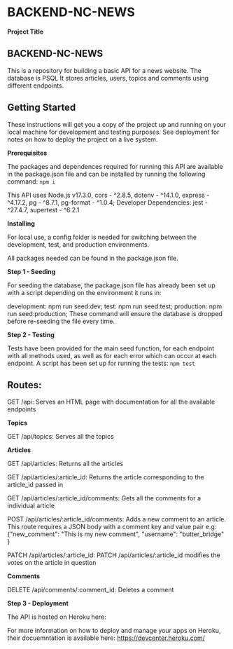 # BACKEND-NC-NEWS

**Project Title**

## BACKEND-NC-NEWS

This is a repository for building a basic API for a news website. The database is PSQL It stores articles, users, topics and comments using different endpoints.

## Getting Started

These instructions will get you a copy of the project up and running on your local machine for development and testing purposes. See deployment for notes on how to deploy the project on a live system.

**Prerequisites**

The packages and dependences required for running this API are available in the package.json file and can be installed by running the following command: `npm i`

This API uses Node.js v17.3.0, cors - ^2.8.5, dotenv - ^14.1.0, express - ^4.17.2, pg - ^8.7.1, pg-format - ^1.0.4; Developer Dependencies: jest - ^27.4.7, supertest - ^6.2.1

**Installing**

For local use, a config folder is needed for switching between the development, test, and production environments.

All packages needed can be found in the package.json file.

**Step 1 - Seeding**

For seeding the database, the package.json file has already been set up with a script depending on the environment it runs in:

development: npm run seed:dev;
test: npm run seed:test;
production: npm run seed:production;
These command will ensure the database is dropped before re-seeding the file every time.

**Step 2 - Testing**

Tests have been provided for the main seed function, for each endpoint with all methods used, as well as for each error which can occur at each endpoint. A script has been set up for running the tests: `npm test`

## Routes:

GET /api: Serves an HTML page with documentation for all the available endpoints

**Topics**

GET /api/topics: Serves all the topics

**Articles**

GET /api/articles: Returns all the articles

GET /api/articles/:article_id: Returns the article corresponding to the article_id passed in

GET /api/articles/:article_id/comments: Gets all the comments for a individual article

POST /api/articles/:article_id/comments: Adds a new comment to an article. This route requires a JSON body with a comment key and value pair e.g: {"new_comment": "This is my new comment", "username": "butter_bridge" }

PATCH /api/articles/:article_id: PATCH /api/articles/:article_id modifies the votes on the article in question

**Comments**

DELETE /api/comments/:comment_id: Deletes a comment

**Step 3 - Deployment**

The API is hosted on Heroku here:

For more information on how to deploy and manage your apps on Heroku, their docuemntation is available here: https://devcenter.heroku.com/
